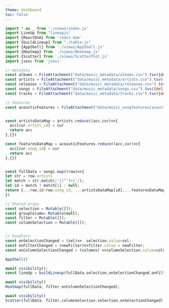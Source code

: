 ```yaml
---
theme: dashboard
toc: false
---
```

<link href="https://unpkg.com/lineupjs/build/LineUpJS.css" rel="stylesheet" />
<link href="https://cdn.jsdelivr.net/npm/bootstrap@5.3.3/dist/css/bootstrap.min.css" rel="stylesheet" integrity="sha384-QWTKZyjpPEjISv5WaRU9OFeRpok6YctnYmDr5pNlyT2bRjXh0JMhjY6hW+ALEwIH" crossorigin="anonymous">



<style>

::-webkit-scrollbar {
  width: 10px;
  height:10px
}

/* Handle */
::-webkit-scrollbar-thumb {
  background: #b0b0b0; 
  border-radius: 5px;
}

/* Handle on hover */
::-webkit-scrollbar-thumb:hover {
  background: #a0a0a0; 
}

#observablehq-center {
  font-family: Roboto, sans-serif;
  /* height: 100vh; */
  background: white;
  margin: 0;
}

.observablehq--block{
  margin:0
}
#observablehq-main {
  
  display: block;
  height: 100vh;
  background: white;
  margin: 0;

}

#app-root {
  height: 100vh;
  background: #F5F5F7
}

.table-view.lu{
  border-radius: 5px;
  background: white;
  font-size: 14px;

}

.detail-view {
    border-radius: 5px;
    background: white;
}

.grid-item {
  border: 1px solid black;
  padding: 10px;
}


.divider {
  height:4px;
  width: 100%;
  background: #e8e8e8;
}

.gutter.gutter-horizontal {
    background-image: url('data:image/png;base64,iVBORw0KGgoAAAANSUhEUgAAAAUAAAAeCAYAAADkftS9AAAAIklEQVQoU2M4c+bMfxAGAgYYmwGrIIiDjrELjpo5aiZeMwF+yNnOs5KSvgAAAABJRU5ErkJggg==');
      background-position: center;
  background-repeat: no-repeat;
     cursor: col-resize;
}

  .gutter.gutter-vertical {
    cursor: row-resize;
    background-image: url('data:image/png;base64,iVBORw0KGgoAAAANSUhEUgAAAB4AAAAFAQMAAABo7865AAAABlBMVEVHcEzMzMzyAv2sAAAAAXRSTlMAQObYZgAAABBJREFUeF5jOAMEEAIEEFwAn3kMwcB6I2AAAAAASUVORK5CYII=');

  background-position: center;
  background-repeat: no-repeat;
}



#popover {
  z-index:100;
  position: absolute;
  border-radius:5px;
  padding: 10px;
  background: white;
  height: 350px;
  width: 500px;
  opacity: 0;
  transition: opacity 0.3s;
  box-shadow: 0px 8px 16px 0px rgba(0,0,0,0.2);
}

</style>


```js
import * as _ from './views/index.js'
import LineUp from "lineupjs"
import {ReactDom} from 'react-dom'
import {buildLineup} from "./table.js"
import {AppShell} from './views/AppShell.js'
import {Heatmap} from './views/Heatmap.js'
import {Scatter} from './views/ScatterPlot.js'
import jsesc from 'jsesc'

```


```js
// metadata
const albums = FileAttachment("data/music_metadata/albums.csv").tsv({delimiter: " ", typed: true});
const artists = FileAttachment("data/music_metadata/artists.csv").tsv({delimiter: " ",typed: true});
const releases = FileAttachment("data/music_metadata/releases.csv").tsv({delimiter: " ",typed: true});
const songs = FileAttachment("data/music_metadata/songs.csv").tsv({delimiter: " ", typed: true});
const tracks = FileAttachment("data/music_metadata/tracks.csv").tsv({delimiter: " ", typed: true});

// features
const acousticFeatures = FileAttachment("data/music_songfeatures/acoustic_features.csv").tsv({delimiter: " ", typed: true});
```
```js

const artistsDataMap = artists.reduce((acc,cur)=>{
  acc[cur.artist_id] = cur
  return acc
},{})

const featuresDataMap = acousticFeatures.reduce((acc,cur)=>{
  acc[cur.song_id] = cur
  return acc
},{})


const fullData = songs.map((row)=>{
let str = row.artists
let match = str.match(/'([^']+)'/);
let id = match ? match[1] : null;
return {...row,id:row.song_id, ...artistsDataMap[id],...featuresDataMap[row.song_id]}
})
```
```js
// Shared props
const selection = Mutable([]);
const groupColumn= Mutable(null);
const filter = Mutable([]);
const columnSelection = Mutable([]);


// handlers
const onSelectionChanged = (sel)=>  selection.value=sel;
const onFilterChanged = (newFilter)=>filter.value = newFilter;
const onColumnSelectionChanged = (columns) =>columnSelection.value=columns;
```





```js
AppShell()
```



```js
await visibility();
const lineUp = buildLineup(fullData,selection,onSelectionChanged,onFilterChanged)

```


```js
await visibility()
Heatmap(fullData, filter,onColumnSelectionChanged);

```

```js
await visibility()
Scatter(fullData, filter,columnSelection,selection,onSelectionChanged);

```

